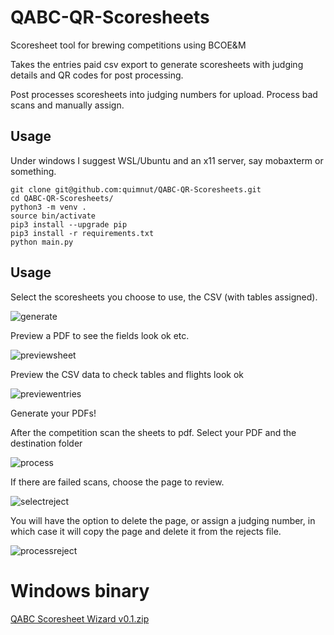 # QABC-QR-Scoresheets
Scoresheet tool for brewing competitions using BCOE&M

Takes the entries paid csv export to generate scoresheets with judging details and QR codes for post processing.

Post processes scoresheets into judging numbers for upload. Process bad scans and manually assign.

## Usage
Under windows I suggest WSL/Ubuntu and an x11 server, say mobaxterm or something.
```
git clone git@github.com:quimnut/QABC-QR-Scoresheets.git
cd QABC-QR-Scoresheets/
python3 -m venv .
source bin/activate
pip3 install --upgrade pip
pip3 install -r requirements.txt
python main.py
```

## Usage
Select the scoresheets you choose to use, the CSV (with tables assigned).

![generate](https://user-images.githubusercontent.com/2128947/141775701-4aece719-ef86-47cd-aa8c-4ba85b26de2b.png)

Preview a PDF to see the fields look ok etc.

![previewsheet](https://user-images.githubusercontent.com/2128947/141775725-32225290-f18b-4eb7-8ba1-eb32f6a7f7e1.png)

Preview the CSV data to check tables and flights look ok

![previewentries](https://user-images.githubusercontent.com/2128947/141775723-31ab1532-e58e-4d9d-95e2-d199e72b2be3.png)

Generate your PDFs!

After the competition scan the sheets to pdf. Select your PDF and the destination folder

![process](https://user-images.githubusercontent.com/2128947/141775718-d29aa386-38ce-4fae-9617-bd0d8a4caa8c.png)

If there are failed scans, choose the page to review. 

![selectreject](https://user-images.githubusercontent.com/2128947/141775739-ea05000e-5032-4608-a252-9b4de0881b43.png)

You will have the option to delete the page, or assign a judging number, in which case it will copy the page and delete it from the rejects file.

![processreject](https://user-images.githubusercontent.com/2128947/141775720-e2b25125-de9b-47ae-bdd6-ed6a89d1c104.png)

# Windows binary
[QABC Scoresheet Wizard v0.1.zip](https://objectstorage.ap-sydney-1.oraclecloud.com/p/Un0o3uRORVQk6U35sz40OtBQ6CQH-8_ex1womhe0wkPQAQEU_0mAqsp6vzsYvuVK/n/sdodooe6mbu1/b/goat-bucket/o/QABC%20Scoresheet%20Wizard%20v0.1.zip)
